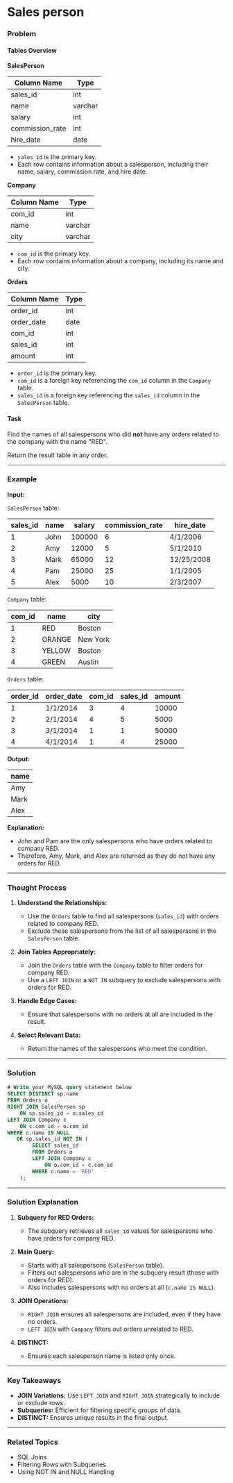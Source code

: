 # Sales person
### Problem

#### Tables Overview

**SalesPerson**

| Column Name     | Type    |
|-----------------|---------|
| sales_id        | int     |
| name            | varchar |
| salary          | int     |
| commission_rate | int     |
| hire_date       | date    |

- `sales_id` is the primary key.
- Each row contains information about a salesperson, including their name, salary, commission rate, and hire date.

**Company**

| Column Name | Type    |
|-------------|---------|
| com_id      | int     |
| name        | varchar |
| city        | varchar |

- `com_id` is the primary key.
- Each row contains information about a company, including its name and city.

**Orders**

| Column Name | Type |
|-------------|------|
| order_id    | int  |
| order_date  | date |
| com_id      | int  |
| sales_id    | int  |
| amount      | int  |

- `order_id` is the primary key.
- `com_id` is a foreign key referencing the `com_id` column in the `Company` table.
- `sales_id` is a foreign key referencing the `sales_id` column in the `SalesPerson` table.

#### Task
Find the names of all salespersons who did **not** have any orders related to the company with the name "RED".

Return the result table in any order.

---

### Example

**Input:**

`SalesPerson` table:

| sales_id | name | salary | commission_rate | hire_date  |
|----------|------|--------|-----------------|------------|
| 1        | John | 100000 | 6               | 4/1/2006   |
| 2        | Amy  | 12000  | 5               | 5/1/2010   |
| 3        | Mark | 65000  | 12              | 12/25/2008 |
| 4        | Pam  | 25000  | 25              | 1/1/2005   |
| 5        | Alex | 5000   | 10              | 2/3/2007   |

`Company` table:

| com_id | name   | city     |
|--------|--------|----------|
| 1      | RED    | Boston   |
| 2      | ORANGE | New York |
| 3      | YELLOW | Boston   |
| 4      | GREEN  | Austin   |

`Orders` table:

| order_id | order_date | com_id | sales_id | amount |
|----------|------------|--------|----------|--------|
| 1        | 1/1/2014   | 3      | 4        | 10000  |
| 2        | 2/1/2014   | 4      | 5        | 5000   |
| 3        | 3/1/2014   | 1      | 1        | 50000  |
| 4        | 4/1/2014   | 1      | 4        | 25000  |

**Output:**

| name |
|------|
| Amy  |
| Mark |
| Alex |

**Explanation:**
- John and Pam are the only salespersons who have orders related to company RED.
- Therefore, Amy, Mark, and Alex are returned as they do not have any orders for RED.

---

### Thought Process

1. **Understand the Relationships:**
   - Use the `Orders` table to find all salespersons (`sales_id`) with orders related to company RED.
   - Exclude these salespersons from the list of all salespersons in the `SalesPerson` table.

2. **Join Tables Appropriately:**
   - Join the `Orders` table with the `Company` table to filter orders for company RED.
   - Use a `LEFT JOIN` or a `NOT IN` subquery to exclude salespersons with orders for RED.

3. **Handle Edge Cases:**
   - Ensure that salespersons with no orders at all are included in the result.

4. **Select Relevant Data:**
   - Return the names of the salespersons who meet the condition.

---

### Solution

```sql
# Write your MySQL query statement below
SELECT DISTINCT sp.name
FROM Orders o
RIGHT JOIN SalesPerson sp
    ON sp.sales_id = o.sales_id
LEFT JOIN Company c
    ON c.com_id = o.com_id
WHERE c.name IS NULL 
   OR sp.sales_id NOT IN (
        SELECT sales_id
        FROM Orders o
        LEFT JOIN Company c
            ON o.com_id = c.com_id
        WHERE c.name = 'RED'
    );
```

---

### Solution Explanation

1. **Subquery for RED Orders:**
   - The subquery retrieves all `sales_id` values for salespersons who have orders for company RED.

2. **Main Query:**
   - Starts with all salespersons (`SalesPerson` table).
   - Filters out salespersons who are in the subquery result (those with orders for RED).
   - Also includes salespersons with no orders at all (`c.name IS NULL`).

3. **JOIN Operations:**
   - `RIGHT JOIN` ensures all salespersons are included, even if they have no orders.
   - `LEFT JOIN` with `Company` filters out orders unrelated to RED.

4. **DISTINCT:**
   - Ensures each salesperson name is listed only once.

---

### Key Takeaways

- **JOIN Variations:** Use `LEFT JOIN` and `RIGHT JOIN` strategically to include or exclude rows.
- **Subqueries:** Efficient for filtering specific groups of data.
- **DISTINCT:** Ensures unique results in the final output.

---

### Related Topics
- SQL Joins
- Filtering Rows with Subqueries
- Using NOT IN and NULL Handling
